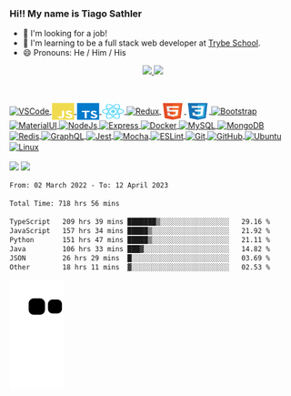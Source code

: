 
### Hi!! My name is Tiago Sathler

- 🔭 I'm looking for a job!
- 🌱 I'm learning to be a full stack web developer at [Trybe School](https://www.betrybe.com/).
- 😄 Pronouns: He / Him / His

<div align="center">
  <a href="https://github.com/tiagosathler">
  <img height="180em" src="https://github-readme-stats.vercel.app/api?username=tiagosathler&show_icons=true&theme=dracula&include_all_commits=true&count_private=true"/>
  <img height="180em" src="https://github-readme-stats.vercel.app/api/top-langs/?username=tiagosathler&layout=compact&langs_count=7&theme=dracula"/>
</div>

##

<div style="display: inline_block"><br>

<div>
 <img align="center" alt="VSCode" height="30" width="40"   src="https://cdn.jsdelivr.net/gh/devicons/devicon/icons/vscode/vscode-original.svg">
 <img align="center" alt="Javascript" height="30" width="40" src="https://raw.githubusercontent.com/devicons/devicon/master/icons/javascript/javascript-plain.svg">
 <img align="center" alt="Typescript" height="30" width="40" src="https://raw.githubusercontent.com/devicons/devicon/master/icons/typescript/typescript-plain.svg">
 <img align="center" alt="React" height="30" width="40" src="https://raw.githubusercontent.com/devicons/devicon/master/icons/react/react-original.svg">
 <img align="center" alt="Redux" height="30" width="40" src="https://cdn.jsdelivr.net/gh/devicons/devicon/icons/redux/redux-original.svg">  
 <img align="center" alt="HTML" height="30" width="40" src="https://raw.githubusercontent.com/devicons/devicon/master/icons/html5/html5-original.svg">
 <img align="center" alt="CSS" height="30" width="40" src="https://raw.githubusercontent.com/devicons/devicon/master/icons/css3/css3-original.svg">  
 <img align="center" alt="Bootstrap" height="30" width="40" src="https://cdn.jsdelivr.net/gh/devicons/devicon/icons/bootstrap/bootstrap-original-wordmark.svg">
 <img align="center" alt="MaterialUI" height="30" width="40"  src="https://cdn.jsdelivr.net/gh/devicons/devicon/icons/materialui/materialui-original.svg">
 <img align="center" alt="NodeJs" height="30" width="40" src="https://cdn.jsdelivr.net/gh/devicons/devicon/icons/nodejs/nodejs-original.svg">
 <img align="center" alt="Express" height="30" width="40" src="https://cdn.jsdelivr.net/gh/devicons/devicon/icons/express/express-original.svg">
 <img align="center" alt="Docker" height="30" width="40" src="https://cdn.jsdelivr.net/gh/devicons/devicon/icons/docker/docker-original-wordmark.svg">
 <img align="center" alt="MySQL" height="30" width="40" src="https://cdn.jsdelivr.net/gh/devicons/devicon/icons/mysql/mysql-original.svg">
 <img align="center" alt="MongoDB" height="30" width="40" src="https://cdn.jsdelivr.net/gh/devicons/devicon/icons/mongodb/mongodb-original-wordmark.svg"> 
   <img align="center" alt="Redis" height="30" width="40" src="https://cdn.jsdelivr.net/gh/devicons/devicon/icons/redis/redis-original-wordmark.svg">
   <img align="center" alt="GraphQL" height="30" width="40" src="https://cdn.jsdelivr.net/gh/devicons/devicon/icons/graphql/graphql-plain-wordmark.svg">
 <img align="center" alt="Jest" height="30" width="40" src="https://cdn.jsdelivr.net/gh/devicons/devicon/icons/jest/jest-plain.svg">
   <img align="center" alt="Mocha" height="30" width="40" src="https://cdn.jsdelivr.net/gh/devicons/devicon/icons/mocha/mocha-plain.svg">
   <img align="center" alt="ESLint" height="30" width="40" src="https://cdn.jsdelivr.net/gh/devicons/devicon/icons/eslint/eslint-original-wordmark.svg">     <img align="center" alt="Git" height="30" width="40" src="https://cdn.jsdelivr.net/gh/devicons/devicon/icons/git/git-original.svg">
   <img align="center" alt="GitHub" height="30" width="40" src="https://cdn.jsdelivr.net/gh/devicons/devicon/icons/github/github-original-wordmark.svg">
   <img align="center" alt="Ubuntu" height="30" width="40" src="https://cdn.jsdelivr.net/gh/devicons/devicon/icons/ubuntu/ubuntu-plain.svg">
 <img align="center" alt="Linux" height="30" width="40" src="https://cdn.jsdelivr.net/gh/devicons/devicon/icons/linux/linux-original.svg">
</div>
<br>
<div>
 <a href = "mailto:sathler@gmail.com"><img src="https://img.shields.io/badge/-Gmail-%23333?style=for-the-badge&logo=gmail&logoColor=white" target="_blank"></a>
 <a href="https://www.linkedin.com/in/tiagosathler" target="_blank"><img src="https://img.shields.io/badge/-LinkedIn-%230077B5?style=for-the-badge&logo=linkedin&logoColor=white" target="_blank"></a>
 
 <!--START_SECTION:waka-->

```text
From: 02 March 2022 - To: 12 April 2023

Total Time: 718 hrs 56 mins

TypeScript   209 hrs 39 mins ███████▒░░░░░░░░░░░░░░░░░   29.16 %
JavaScript   157 hrs 34 mins █████▒░░░░░░░░░░░░░░░░░░░   21.92 %
Python       151 hrs 47 mins █████▒░░░░░░░░░░░░░░░░░░░   21.11 %
Java         106 hrs 33 mins ███▓░░░░░░░░░░░░░░░░░░░░░   14.82 %
JSON         26 hrs 29 mins  █░░░░░░░░░░░░░░░░░░░░░░░░   03.69 %
Other        18 hrs 11 mins  ▓░░░░░░░░░░░░░░░░░░░░░░░░   02.53 %
```

<!--END_SECTION:waka-->

  ![Snake animation](https://github.com/tiagosathler/tiagosathler/blob/output/github-contribution-grid-snake.svg)

</div>
